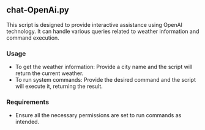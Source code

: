 ## chat-OpenAi.py

This script is designed to provide interactive assistance using OpenAI technology. It can handle various queries related to weather information and command execution.

### Usage

- To get the weather information: Provide a city name and the script will return the current weather.
- To run system commands: Provide the desired command and the script will execute it, returning the result.

### Requirements

- Ensure all the necessary permissions are set to run commands as intended.